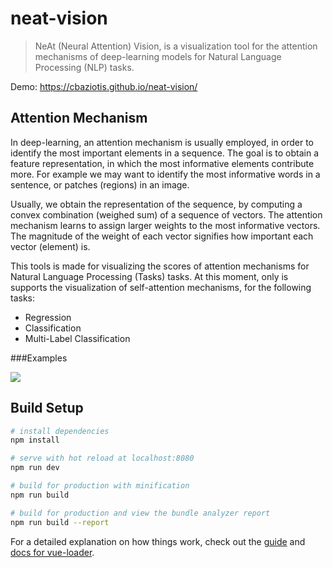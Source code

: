 # neat-vision

> NeAt (Neural Attention) Vision, is a visualization tool for the attention mechanisms of deep-learning models for Natural Language Processing (NLP) tasks.

Demo: https://cbaziotis.github.io/neat-vision/

## Attention Mechanism
In deep-learning, an attention mechanism is usually employed, 
in order to identify the most important elements in a sequence.
The goal is to obtain a feature representation, in which the most informative elements contribute more.
For example we may want to identify the most informative words in a sentence, or patches (regions) in an image.

Usually, we obtain the representation of the sequence, 
by computing a convex combination (weighed sum) of a sequence of vectors. 
The attention mechanism learns to assign larger weights to the most informative vectors. 
The magnitude of the weight of each vector signifies how important each vector (element) is.

This tools is made for visualizing the scores of attention mechanisms for Natural Language Processing (Tasks) tasks. 
At this moment, only is supports the visualization of self-attention mechanisms, for the following tasks:
 - Regression
 - Classification
 - Multi-Label Classification

###Examples

![](./images/task1_ec/1-01.png=250x)


## Build Setup

``` bash
# install dependencies
npm install

# serve with hot reload at localhost:8080
npm run dev

# build for production with minification
npm run build

# build for production and view the bundle analyzer report
npm run build --report
```

For a detailed explanation on how things work, check out the [guide](http://vuejs-templates.github.io/webpack/) and [docs for vue-loader](http://vuejs.github.io/vue-loader).
